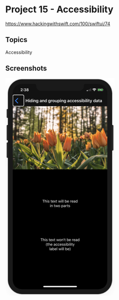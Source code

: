 # Project 15 - Accessibility
https://www.hackingwithswift.com/100/swiftui/74

## Topics

Accessibility

## Screenshots

![Screenshot](Screenshot/project15.png)

